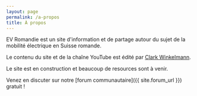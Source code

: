 ```yaml
---
layout: page
permalink: /a-propos
title: À propos
---
```


EV Romandie est un site d'information et de partage autour du sujet de la mobilité électrique en Suisse romande.

Le contenu du site et de la chaîne YouTube est édité par [Clark Winkelmann](https://clarkwinkelmann.com/).

Le site est en construction et beaucoup de resources sont à venir.

Venez en discuter sur notre [forum communautaire]({{ site.forum_url }}) gratuit !
